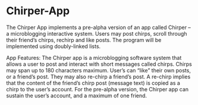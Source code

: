 # Chirper-App

The Chirper App implements a pre-alpha version of an app called Chirper – a microblogging interactive system. Users may post chirps, scroll through their friend’s chirps, rechirp and like posts. The program will be implemented using doubly-linked lists.

App Features:
The Chirper app is a microblogging software system that allows a user to post and interact with short messages called chirps. Chirps may span up to 180 characters maximum. User’s can “like” their own posts, or a friend’s post. They may also re-chirp a friend’s post. A re-chirp implies that the content of the friend’s chirp post (message text) is copied as a chirp to the user’s account. For the pre-alpha version, the Chirper app can sustain the user’s account, and a maximum of one friend.
